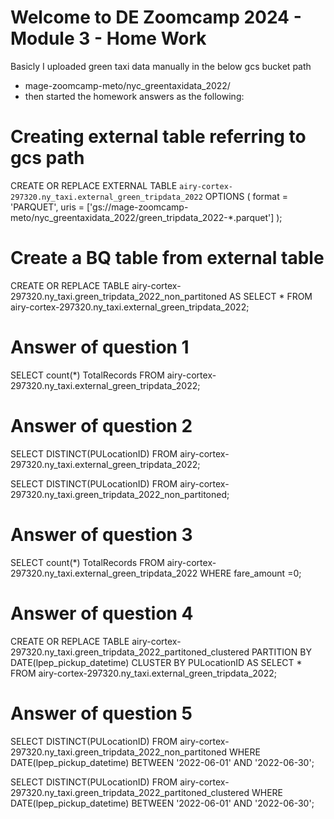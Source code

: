 # Welcome to DE Zoomcamp 2024 - Module 3 - Home Work
Basicly I uploaded green taxi data manually in the below gcs bucket path
- mage-zoomcamp-meto/nyc_greentaxidata_2022/
- then started the homework answers as the following:

# Creating external table referring to gcs path
CREATE OR REPLACE EXTERNAL TABLE `airy-cortex-297320.ny_taxi.external_green_tripdata_2022`
OPTIONS (
  format = 'PARQUET',
  uris = ['gs://mage-zoomcamp-meto/nyc_greentaxidata_2022/green_tripdata_2022-*.parquet']
);

# Create a BQ table from external table
CREATE OR REPLACE TABLE airy-cortex-297320.ny_taxi.green_tripdata_2022_non_partitoned AS
SELECT * FROM airy-cortex-297320.ny_taxi.external_green_tripdata_2022;

# Answer of question 1
SELECT count(*) TotalRecords FROM airy-cortex-297320.ny_taxi.external_green_tripdata_2022;


# Answer of question 2
SELECT DISTINCT(PULocationID)
FROM airy-cortex-297320.ny_taxi.external_green_tripdata_2022;


SELECT DISTINCT(PULocationID)
FROM airy-cortex-297320.ny_taxi.green_tripdata_2022_non_partitoned;


# Answer of question 3
SELECT count(*) TotalRecords 
FROM airy-cortex-297320.ny_taxi.external_green_tripdata_2022
WHERE fare_amount =0;


# Answer of question 4
CREATE OR REPLACE TABLE airy-cortex-297320.ny_taxi.green_tripdata_2022_partitoned_clustered
PARTITION BY DATE(lpep_pickup_datetime)
CLUSTER BY PULocationID AS
SELECT * FROM airy-cortex-297320.ny_taxi.external_green_tripdata_2022;


# Answer of question 5
SELECT DISTINCT(PULocationID)
FROM airy-cortex-297320.ny_taxi.green_tripdata_2022_non_partitoned
WHERE DATE(lpep_pickup_datetime) BETWEEN '2022-06-01' AND '2022-06-30';

SELECT DISTINCT(PULocationID)
FROM airy-cortex-297320.ny_taxi.green_tripdata_2022_partitoned_clustered
WHERE DATE(lpep_pickup_datetime) BETWEEN '2022-06-01' AND '2022-06-30';
